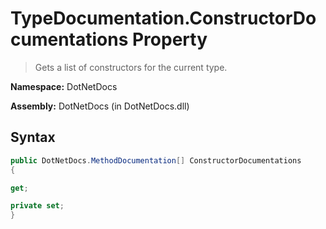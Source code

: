 # TypeDocumentation.ConstructorDocumentations Property
> Gets a list of constructors for the current type.

**Namespace:** DotNetDocs

**Assembly:** DotNetDocs (in DotNetDocs.dll)
## Syntax
```csharp
public DotNetDocs.MethodDocumentation[] ConstructorDocumentations
{

get;

private set;
}
```
